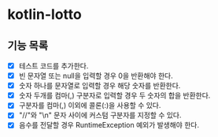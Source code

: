 # kotlin-lotto

## 기능 목록
-[X] 테스트 코드를 추가한다.
-[X] 빈 문자열 또는 null을 입력할 경우 0을 반환해야 한다.
-[X] 숫자 하나를 문자열로 입력할 경우 해당 숫자를 반환한다.
-[X] 숫자 두개를 컴마(,) 구분자로 입력할 경우 두 숫자의 합을 반환한다.
-[X] 구분자를 컴마(,) 이외에 콜론(:)을 사용할 수 있다.
-[X] "//"와 "\n" 문자 사이에 커스텀 구분자를 지정할 수 있다.
-[X] 음수를 전달할 경우 RuntimeException 예외가 발생해야 한다.
